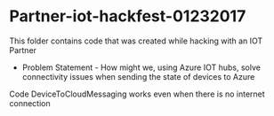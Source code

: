 # Partner-iot-hackfest-01232017

This folder contains code that was created while hacking with an IOT Partner 

* Problem Statement - How might we, using Azure IOT hubs, solve connectivity issues when sending the state of devices to Azure 

Code
DeviceToCloudMessaging works even when there is no internet connection



